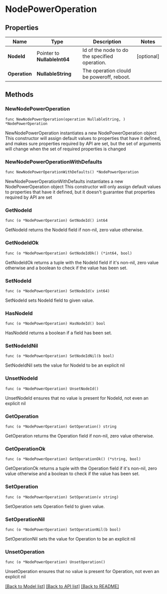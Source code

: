 # NodePowerOperation

## Properties

Name | Type | Description | Notes
------------ | ------------- | ------------- | -------------
**NodeId** | Pointer to **NullableInt64** | Id of the node to do the specified operation. | [optional] 
**Operation** | **NullableString** | The operation clould be poweroff, reboot. | 

## Methods

### NewNodePowerOperation

`func NewNodePowerOperation(operation NullableString, ) *NodePowerOperation`

NewNodePowerOperation instantiates a new NodePowerOperation object
This constructor will assign default values to properties that have it defined,
and makes sure properties required by API are set, but the set of arguments
will change when the set of required properties is changed

### NewNodePowerOperationWithDefaults

`func NewNodePowerOperationWithDefaults() *NodePowerOperation`

NewNodePowerOperationWithDefaults instantiates a new NodePowerOperation object
This constructor will only assign default values to properties that have it defined,
but it doesn't guarantee that properties required by API are set

### GetNodeId

`func (o *NodePowerOperation) GetNodeId() int64`

GetNodeId returns the NodeId field if non-nil, zero value otherwise.

### GetNodeIdOk

`func (o *NodePowerOperation) GetNodeIdOk() (*int64, bool)`

GetNodeIdOk returns a tuple with the NodeId field if it's non-nil, zero value otherwise
and a boolean to check if the value has been set.

### SetNodeId

`func (o *NodePowerOperation) SetNodeId(v int64)`

SetNodeId sets NodeId field to given value.

### HasNodeId

`func (o *NodePowerOperation) HasNodeId() bool`

HasNodeId returns a boolean if a field has been set.

### SetNodeIdNil

`func (o *NodePowerOperation) SetNodeIdNil(b bool)`

 SetNodeIdNil sets the value for NodeId to be an explicit nil

### UnsetNodeId
`func (o *NodePowerOperation) UnsetNodeId()`

UnsetNodeId ensures that no value is present for NodeId, not even an explicit nil
### GetOperation

`func (o *NodePowerOperation) GetOperation() string`

GetOperation returns the Operation field if non-nil, zero value otherwise.

### GetOperationOk

`func (o *NodePowerOperation) GetOperationOk() (*string, bool)`

GetOperationOk returns a tuple with the Operation field if it's non-nil, zero value otherwise
and a boolean to check if the value has been set.

### SetOperation

`func (o *NodePowerOperation) SetOperation(v string)`

SetOperation sets Operation field to given value.


### SetOperationNil

`func (o *NodePowerOperation) SetOperationNil(b bool)`

 SetOperationNil sets the value for Operation to be an explicit nil

### UnsetOperation
`func (o *NodePowerOperation) UnsetOperation()`

UnsetOperation ensures that no value is present for Operation, not even an explicit nil

[[Back to Model list]](../README.md#documentation-for-models) [[Back to API list]](../README.md#documentation-for-api-endpoints) [[Back to README]](../README.md)


